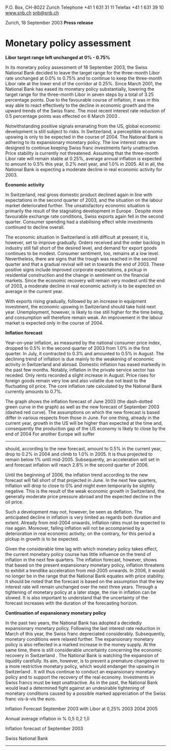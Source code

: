 P.O. Box, CH-8022 Zurich
Telephone +41 1 631 31 11
Telefax +41 1 631 39 10
www.snb.ch
snb@snb.ch

Zurich, 18 September 2003
**Press release**

# Monetary policy assessment

**Libor target range left unchanged at 0% - 0.75%**

In its monetary policy assessment of 18 September 2003, the Swiss National Bank decided to leave the target range for the
three-month Libor rate unchanged at 0.0% to 0.75% and to continue to keep the three-month Libor rate at the lower end of the
corridor at 0.25%. Since March 2001, the National Bank has eased its monetary policy substantially, lowering the target range
for the three-month Libor in seven steps by a total of 3.25 percentage points. Due to the favourable course of inflation, it was
in this way able to react effectively to the decline in economic growth and the upward trends of the Swiss franc. The most
recent interest rate reduction of 0.5 percentage points was effected on 6 March 2003 .

Notwithstanding positive signals emanating from the US, global economic development is still subject to risks. In
Switzerland, a perceptible economic upswing is only to be expected in the course of 2004. The National Bank is adhering to
its expansionary monetary policy. The low interest rates are designed to continue keeping Swiss franc investments fairly
unattractive. Price stability is currently not threatened. Assuming that the three-month Libor rate will remain stable at 0.25%,
average annual inflation is expected to amount to 0.5% this year, 0.2% next year, and 1.0% in 2005. All in all, the National
Bank is expecting a moderate decline in real economic activity for 2003.

**Economic activity**

In Switzerland, real gross domestic product declined again in line with expectations in the second quarter of 2003, and the
situation on the labour market deteriorated further. The unsatisfactory economic situation is primarily the result of the
stagnating development in Europe . Despite more favourable exchange rate conditions, Swiss exports again fell in the second
quarter. Consumer spending had a stabilising effect while investments continued to decline overall.

The economic situation in Switzerland is still difficult at present; it is, however, set to improve gradually. Orders received and
the order backlog in industry still fall short of the desired level, and demand for export goods continues to be modest.
Consumer sentiment, too, remains at a low level. Nevertheless, there are signs that the trough was reached in the second
quarter and that a gradual revival will set in towards the end of 2003. These positive signs include improved corporate
expectations, a pickup in residential construction and the change in sentiment on the financial markets. Since the economic
recovery will remain very modest until the end of 2003, a moderate decline in real economic activity is to be expected on
average in the current year.

With exports rising gradually, followed by an increase in equipment investment, the economic upswing in Switzerland should
take hold next year. Unemployment, however, is likely to rise still higher for the time being, and consumption will therefore
remain weak. An improvement in the labour market is expected only in the course of 2004.

**Inflation forecast**

Year-on-year inflation, as measured by the national consumer price index, dropped to 0.5% in the second quarter of 2003
from 1.0% in the first quarter. In July, it contracted to 0.3% and amounted to 0.5% in August. The declining trend of inflation is
due mainly to the weakening of economic activity in Switzerland and abroad. Domestic inflation has eased markedly in the
past few months. Notably, inflation in the private service sector has receded. Only rents recorded a slight increase in August.
Price rises for foreign goods remain very low and also volatile due not least to the fluctuating oil price. The core inflation rate
calculated by the National Bank currently amounts to 0.7%.

The graph shows the inflation forecast of June 2003 (the dash-dotted green curve in the graph) as well as the new forecast of
September 2003 (dashed red curve). The assumptions on which the new forecast is based differ in various respects from
those in June. For one thing, already in the current year, growth in the US will be higher than expected at the time and,
consequently the production gap of the US economy is likely to close by the end of 2004 For another Europe will suffer


-----

should, according to the new forecast, amount to 0.5% in the current year, drop to 0.2% in 2004 and climb to 1.0% in 2005. It
is thus projected to remain below 1% until mid-2005. Subsequently, an acceleration will set in and forecast inflation will reach
2.8% in the second quarter of 2006.

Until the beginning of 2006, the inflation trend according to the new forecast will fall short of that projected in June. In the next
few quarters, inflation will drop to close to 0% and might even temporarily be slightly negative. This is the result of the weak
economic growth in Switzerland, the generally moderate price pressure abroad and the expected decline in the oil price.

Such a development may not, however, be seen as deflation. The anticipated decline in inflation is very limited as regards
both duration and extent. Already from mid-2004 onwards, inflation rates must be expected to rise again. Moreover, falling
inflation will not be accompanied by a deterioration in real economic activity; on the contrary, for this period a pickup in growth
is to be expected.

Given the considerable time lag with which monetary policy takes effect, the current monetary policy course has little influence
on the trend of inflation in the next few quarters. The inflation forecast, however, shows that based on the present
expansionary monetary policy, inflation threatens to exhibit a trendlike acceleration from mid-2005 onwards. In 2006, it would
no longer be in the range that the National Bank equates with price stability. It should be noted that the forecast is based on
the assumption that the key interest rate will remain unchanged over the next three years. Through a tightening of monetary
policy at a later stage, the rise in inflation can be slowed. It is also important to understand that the uncertainty of the forecast
increases with the duration of the forecasting horizon.

**Continuation of expansionary monetary policy**

In the past two years, the National Bank has adopted a decidedly expansionary monetary policy. Following the last interest
rate reduction in March of this year, the Swiss franc depreciated considerably. Subsequently, monetary conditions were
relaxed further. The expansionary monetary policy is also reflected in a marked increase in the money supply. At the same
time, there is still considerable uncertainty concerning the economic recovery in Switzerland . The National Bank is watching
the expansion of liquidity carefully. Its aim, however, is to prevent a premature changeover to a more restrictive monetary
policy, which would endanger the upswing in Switzerland . It will thus continue to conduct an expansionary monetary policy
and to support the recovery of the real economy. Investments in Swiss francs must be kept unattractive. As in the past, the
National Bank would lead a determined fight against an undesirable tightening of monetary conditions caused by a possible
marked appreciation of the Swiss franc vis-à-vis the euro.

Inflation Forecast September 2003 with Libor at 0,25% 2003 2004 2005

Annual average inflation in % 0,5 0,2 1,0

Inflation forecast of September 2003

Swiss National Bank


-----

